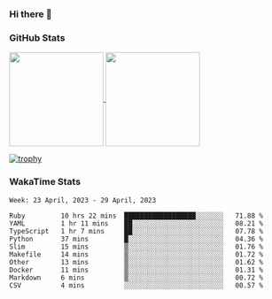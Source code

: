 ### Hi there 👋

### GitHub Stats

<a href="https://github.com/anuraghazra/github-readme-stats">
  <img align="center" height="170px" src="https://github-readme-stats.vercel.app/api/top-langs/?username=tksfjt1024&layout=compact&count_private=true&show_icons=true&show_icons=true&theme=graywhite" />
</a>
<a href="https://github.com/anuraghazra/github-readme-stats">
  <img align="center" height="170px" src="https://github-readme-stats.vercel.app/api?username=tksfjt1024&count_private=true&show_icons=true&show_icons=true&theme=graywhite" />
</a>

[![trophy](https://github-profile-trophy.vercel.app/?username=tksfjt1024)](https://github.com/ryo-ma/github-profile-trophy)

### WakaTime Stats

<!--START_SECTION:waka-->
```text
Week: 23 April, 2023 - 29 April, 2023

Ruby         10 hrs 22 mins  ██████████████████░░░░░░░   71.88 % 
YAML         1 hr 11 mins    ██░░░░░░░░░░░░░░░░░░░░░░░   08.21 % 
TypeScript   1 hr 7 mins     ██░░░░░░░░░░░░░░░░░░░░░░░   07.78 % 
Python       37 mins         █░░░░░░░░░░░░░░░░░░░░░░░░   04.36 % 
Slim         15 mins         ▒░░░░░░░░░░░░░░░░░░░░░░░░   01.76 % 
Makefile     14 mins         ▒░░░░░░░░░░░░░░░░░░░░░░░░   01.72 % 
Other        13 mins         ▒░░░░░░░░░░░░░░░░░░░░░░░░   01.62 % 
Docker       11 mins         ▒░░░░░░░░░░░░░░░░░░░░░░░░   01.31 % 
Markdown     6 mins          ▒░░░░░░░░░░░░░░░░░░░░░░░░   00.72 % 
CSV          4 mins          ░░░░░░░░░░░░░░░░░░░░░░░░░   00.57 % 
```
<!--END_SECTION:waka-->
